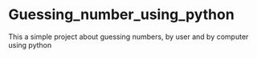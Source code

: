 # Guessing_number_using_python
This a simple project about guessing numbers, by user and by computer using python 
